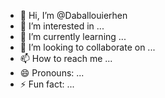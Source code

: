 - 👋 Hi, I’m @Daballouierhen
- 👀 I’m interested in ...
- 🌱 I’m currently learning ...
- 💞️ I’m looking to collaborate on ...
- 📫 How to reach me ...
- 😄 Pronouns: ...
- ⚡ Fun fact: ...

<!---
Daballouierhen/Daballouierhen is a ✨ special ✨ repository because its `README.md` (this file) appears on your GitHub profile.
You can click the Preview link to take a look at your changes.
--->
